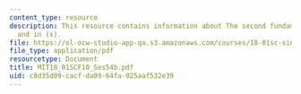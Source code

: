```yaml
---
content_type: resource
description: This resource contains information about The second fundamental theorm
  and in (x).
file: https://ol-ocw-studio-app-qa.s3.amazonaws.com/courses/18-01sc-single-variable-calculus-fall-2010/c8d35d09cacfda0964fa025aaf532e39_MIT18_01SCF10_Ses54b.pdf
file_type: application/pdf
resourcetype: Document
title: MIT18_01SCF10_Ses54b.pdf
uid: c8d35d09-cacf-da09-64fa-025aaf532e39
---
```

